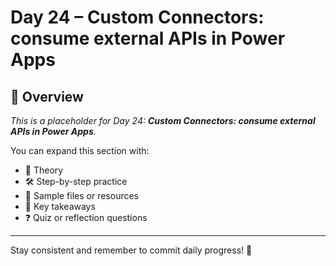 # Day 24 – Custom Connectors: consume external APIs in Power Apps

## 📘 Overview

_This is a placeholder for Day 24: **Custom Connectors: consume external APIs in Power Apps**._

You can expand this section with:
- 🧠 Theory
- 🛠️ Step-by-step practice
- 📁 Sample files or resources
- 📌 Key takeaways
- ❓ Quiz or reflection questions

---

Stay consistent and remember to commit daily progress! 🚀
